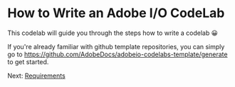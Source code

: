 # How to Write an Adobe I/O CodeLab

This codelab will guide you through the steps how to write a codelab 😀

If you're already familiar with github template repositories, you can simply go to https://github.com/AdobeDocs/adobeio-codelabs-template/generate to get started.  

Next: [Requirements](/lessons/requirements.md)